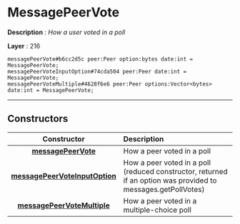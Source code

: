 # MessagePeerVote

**Description** : *How a user voted in a poll*

**Layer** : 216

```tl
messagePeerVote#b6cc2d5c peer:Peer option:bytes date:int = MessagePeerVote;
messagePeerVoteInputOption#74cda504 peer:Peer date:int = MessagePeerVote;
messagePeerVoteMultiple#4628f6e6 peer:Peer options:Vector<bytes> date:int = MessagePeerVote;
```

---

## Constructors

| Constructor | Description |
| :---: | :--- |
| [**messagePeerVote**](constructor/messagePeerVote) | How a peer voted in a poll |
| [**messagePeerVoteInputOption**](constructor/messagePeerVoteInputOption) | How a peer voted in a poll (reduced constructor, returned if an option was provided to messages.getPollVotes) |
| [**messagePeerVoteMultiple**](constructor/messagePeerVoteMultiple) | How a peer voted in a multiple-choice poll |